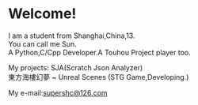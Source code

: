 # Welcome!
I am a student from Shanghai,China,13.  
You can call me Sun.  
A Python,C/Cpp Developer.A Touhou Project player too.   
  
My projects: SJA(Scratch Json Analyzer)    
東方海樓幻夢 ~ Unreal Scenes (STG Game,Developing.)
  
My e-mail:supershc@126.com
